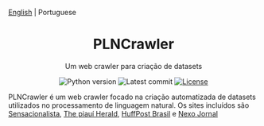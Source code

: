 [English](./README.md) | Portuguese

<h1 align="center">PLNCrawler</h1>

<div align="center">

Um web crawler para criação de datasets

![Python version][python-src]
![Latest commit][commit-src]
[![License][license-src]][license-href]

</div>

PLNCrawler é um web crawler focado na criação automatizada de datasets utilizados no processamento de linguagem natural. Os sites incluídos são [Sensacionalista](https://www.sensacionalista.com.br/pais/), [The piauí Herald](https://piaui.folha.uol.com.br/herald/), [HuffPost Brasil](https://www.huffpostbrasil.com/noticias/) e [Nexo Jornal](https://www.nexojornal.com.br/tema/Sociedade/)

[python-src]: https://img.shields.io/badge/python-3.8-green.svg
[commit-src]: https://badgen.net/github/last-commit/schuberty/PLNCrawler
[license-src]: https://badgen.net/github/license/schuberty/PLNCrawler
[license-href]: LICENSE.md
